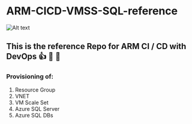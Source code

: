 # ARM-CICD-VMSS-SQL-reference

![Alt text](https://www.google.de/url?sa=i&url=https%3A%2F%2Fmedium.com%2Fpipelinespace%2Fsetting-up-a-ci-cd-pipeline-in-azure-devops-for-identity-server-4-and-deploy-to-azure-e8b3b96314e2&psig=AOvVaw2W25iUkNexnHY2TVEpNVQR&ust=1598634603617000&source=images&cd=vfe&ved=0CAIQjRxqFwoTCOiWu5Pwu-sCFQAAAAAdAAAAABAD "ARM CI CD")





## This is the reference Repo for ARM CI / CD with DevOps :+1: :rocket: :metal:

### Provisioning of:
1. Resource Group
1. VNET
1. VM Scale Set
1. Azure SQL Server 
1. Azure SQL DBs
